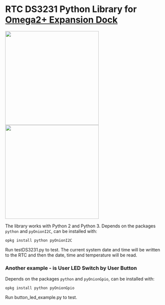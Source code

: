# RTC DS3231 Python Library for [Omega2+ Expansion Dock](https://www.crowdsupply.com/factorial-group/omega2-plus-expansion-dock) 

<img src="https://github.com/levkovigor/omega2-DS3231/blob/master/omega2-1.1-front.png" width="300"/> <img src="https://github.com/levkovigor/omega2-DS3231/blob/master/omega2-1.1-back.png" width="300"/> 

The library works with Python 2 and Python 3. Depends on the packages ```python``` and ```pyOnionI2C```, can be installed with:

```opkg install python pyOnionI2C```

Run testDS3231.py to test. The current system date and time will be written to the RTC and then the date, time and temperature will be read.
 
### Another example - is User LED Switch by User Button

Depends on the packages ```python``` and ```pyOnionGpio```, can be installed with:

```opkg install python pyOnionGpio```

Run button_led_example.py to test.
